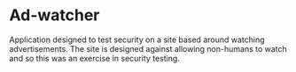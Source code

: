 # Ad-watcher
Application designed to test security on a site based around watching advertisements. The site is designed against allowing non-humans to watch and so this was an exercise in security testing.
